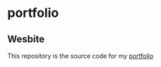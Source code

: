 # portfolio
## Wesbite
This repository is the source code for my [portfolio](https://quistty.github.io/portfolio/)
